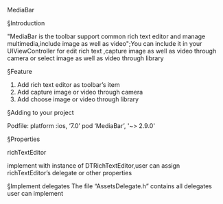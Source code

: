 MediaBar§Introduction"MediaBar is the toolbar support common rich text editor and manage multimedia,include image as well as video";You can include it in your UIViewController for edit rich text ,capture image as well as video through camera or select image as well as video through library§Feature1.	Add rich text editor as toolbar’s item2.	Add capture image or video through camera3.	Add choose image or video through library§Adding to your  projectPodfile:platform :ios, ‘7.0’pod ‘MediaBar’, '~> 2.9.0'§PropertiesrichTextEditorimplement with instance of DTRichTextEditor,user can assign richTextEditor’s delegate or other properties§Implement delegatesThe file “AssetsDelegate.h” contains all delegates user can implement